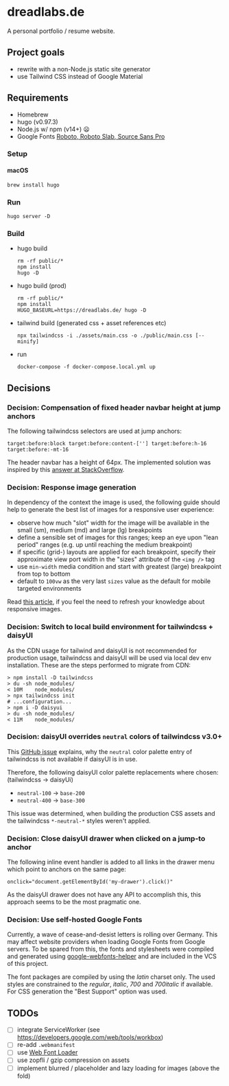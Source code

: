 # dreadlabs.de

A personal portfolio / resume website.

## Project goals

* rewrite with a non-Node.js static site generator
* use Tailwind CSS instead of Google Material

## Requirements

* Homebrew
* hugo (v0.97.3)
* Node.js w/ npm (v14+) :frowning:
* Google Fonts [Roboto, Roboto Slab, Source Sans Pro](https://google-webfonts-helper.herokuapp.com/fonts)

### Setup

#### macOS

    brew install hugo

### Run

    hugo server -D

### Build

- hugo build

      rm -rf public/*
      npm install
      hugo -D

- hugo build (prod)

      rm -rf public/*
      npm install
      HUGO_BASEURL=https://dreadlabs.de/ hugo -D

- tailwind build (generated css + asset references etc)

      npx tailwindcss -i ./assets/main.css -o ./public/main.css [--minify]

- run

      docker-compose -f docker-compose.local.yml up

## Decisions

### Decision: Compensation of fixed header navbar height at jump anchors

The following tailwindcss selectors are used at jump anchors:

    target:before:block target:before:content-[''] target:before:h-16 target:before:-mt-16

The header navbar has a height of 64px. The implemented solution was inspired
by this [answer at StackOverflow](https://stackoverflow.com/a/48594022).

### Decision: Response image generation

In dependency of the context the image is used, the following guide should help
to generate the best list of images for a responsive user experience:

- observe how much "slot" width for the image will be available in the small (sm),
  medium (md) and large (lg) breakpoints
- define a sensible set of images for this ranges; keep an eye upon "lean period"
  ranges (e.g. up until reaching the medium breakpoint)
- if specific (grid-) layouts are applied for each breakpoint, specify their
  approximate view port width in the "sizes" attribute of the `<img />` tag
- use `min-width` media condition and start with greatest (large) breakpoint
  from top to bottom
- default to `100vw` as the very last `sizes` value as the default for mobile
  targeted environments

Read [this article](https://css-tricks.com/responsive-images-youre-just-changing-resolutions-use-srcset/), 
if you feel the need to refresh your knowledge about responsive images.

### Decision: Switch to local build environment for tailwindcss + daisyUI

As the CDN usage for tailwind and daisyUI is not recommended for production usage,
tailwindcss and daisyUI will be used via local dev env installation.
These are the steps performed to migrate from CDN:

    > npm install -D tailwindcss
    > du -sh node_modules/
    < 10M    node_modules/
    > npx tailwindcss init
    # ...configuration...
    > npm i -D daisyui
    > du -sh node_modules/
    < 11M    node_modules/

### Decision: daisyUI overrides `neutral` colors of tailwindcss v3.0+

This [GitHub issue](https://github.com/saadeghi/daisyui/issues/683) explains,
why the `neutral` color palette entry of tailwindcss is not available if daisyUI
is in use.

Therefore, the following daisyUI color palette replacements where chosen:
(tailwindcss -> daisyUi)

* `neutral-100` -> `base-200`
* `neutral-400` -> `base-300`

This issue was determined, when building the production CSS assets and the
tailwindcss `*-neutral-*` styles weren't applied.

### Decision: Close daisyUI drawer when clicked on a jump-to anchor

The following inline event handler is added to all links in the drawer menu which
point to anchors on the same page:

    onclick="document.getElementById('my-drawer').click()"

As the daisyUI drawer does not have any API to accomplish this, this approach
seems to be the most pragmatic one.

### Decision: Use self-hosted Google Fonts

Currently, a wave of cease-and-desist letters is rolling over Germany. This may
affect website providers when loading Google Fonts from Google servers. To be
spared from this, the fonts and stylesheets were compiled and generated using 
[google-webfonts-helper](https://google-webfonts-helper.herokuapp.com/fonts) and
are included in the VCS of this project.

The font packages are compiled by using the _latin_ charset only. The used 
styles are constrained to the _regular_, _italic_, _700_ and _700italic_ if
available. For CSS generation the "Best Support" option was used.

## TODOs

- [ ] integrate ServiceWorker (see https://developers.google.com/web/tools/workbox)
- [ ] re-add `.webmanifest`
- [ ] use [Web Font Loader](https://github.com/typekit/webfontloader)
- [ ] use zopfli / gzip compression on assets
- [ ] implement blurred / placeholder and lazy loading for images (above the fold)
